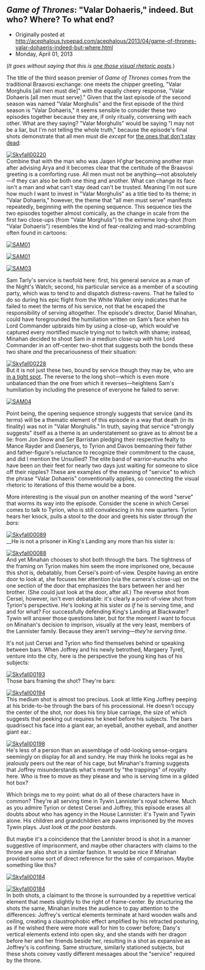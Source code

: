 ## <em>Game of Thrones</em>: "Valar Dohaeris," indeed. But who? Where? To what end?

 * Originally posted at http://acephalous.typepad.com/acephalous/2013/04/game-of-thrones-valar-dohaeris-indeed-but-where.html
 * Monday, April 01, 2013



(_It goes without saying that this is [one those visual rhetoric posts](http://acephalous.typepad.com/acephalous/2012/02/scott-eric-kaufmans-visual-rhetoric-compendium-as-of-11282011.html)._)

The title of the third season premier of _Game of Thrones_ comes from the traditional Braavosi exchange: one meets the chipper greeting, "Valar Morghulis [all men must die]" with the equally cheery response, "Valar Dohaeris [all men must serve]." Given that the last episode of the second season was named "Valar Morghulis" and the first episode of the third season is "Valar Dohaeris," it seems sensible to consider these two episodes together because they are, if only ritually, conversing with each other. What are they saying? "Valar Morghulis" would be saying "I may not be a liar, but I'm not telling the whole truth," because the episode's final shots demonstrate that all men must die _except_ for [the ones that don't stay dead](http://gameofthrones.wikia.com/wiki/Wights):

[![Skyfall00220](http://acephalous.typepad.com/.a/6a00d8341c2df453ef017ee9e7a61d970d-500wi "Skyfall00220")](http://acephalous.typepad.com/.a/6a00d8341c2df453ef017ee9e7a61d970d-popup)  
Combine that with the man who was Jaqen H'ghar becoming another man after advising Arya and it becomes clear that the certitude of the Braavosi greeting is a comforting ruse. All men must not be anything—not absolutely—if they can also be both one thing and another. What can change its face isn't a man and what can't stay dead can't be trusted. Meaning I'm not sure how much I want to invest in "Valar Morghulis" as a title tied to its theme; in "Valar Dohaeris," however, the theme that "all men must serve" manifests repeatedly, beginning with the opening sequence. This sequence ties the two episodes together almost comically, as the change in scale from the first two close-ups (from "Valar Morghulis") to the extreme long-shot (from "Valar Dohaeris") resembles the kind of fear-realizing and mad-scrambling often found in cartoons:

[![SAM01](http://acephalous.typepad.com/.a/6a00d8341c2df453ef017c38448f6c970b-500wi "SAM01")](http://acephalous.typepad.com/.a/6a00d8341c2df453ef017ee9e7d792970d-popup)

[![SAM01](http://acephalous.typepad.com/.a/6a00d8341c2df453ef017ee9e7d792970d-500wi "SAM01")](http://acephalous.typepad.com/.a/6a00d8341c2df453ef017ee9e898d2970d-popup)

[![SAM03](http://acephalous.typepad.com/.a/6a00d8341c2df453ef017ee9e898d2970d-500wi "SAM03")](http://acephalous.typepad.com/.a/6a00d8341c2df453ef017ee9e898d2970d-popup)

Sam Tarly's service is twofold here: first, his general service as a man of the Night's Watch; second, his particular service as a member of a scouting party, which was to tend to and dispatch distress-ravens. That he failed to do so during his epic flight from the White Walker only indicates that he failed to meet the terms of his service, not that he escaped the responsibility of serving altogether. The episode's director, Daniel Minahan, could have foregrounded the humiliation written on Sam's face when his Lord Commander upbraids him by using a close-up, which would've captured every mortified muscle trying not to twitch with shame; instead, Minahan decided to shoot Sam in a medium close-up _with_ his Lord Commander in an off-center two-shot that suggests both the bonds these two share _and_ the precariousness of their situation:

[![Skyfall00228](http://acephalous.typepad.com/.a/6a00d8341c2df453ef017c3844a64f970b-500wi "Skyfall00228")](http://acephalous.typepad.com/.a/6a00d8341c2df453ef017c3844a64f970b-popup)  
But it is not just these two, bound by service though they may be, who are [in a tight spot](http://youtu.be/9Dg6DpEAscU). The reverse to the long shot—which is even more unbalanced than the one from which it reverses—heightens Sam's humiliation by including the presence of everyone he failed to serve:

[![SAM04](http://acephalous.typepad.com/.a/6a00d8341c2df453ef017d4273e599970c-500wi "SAM04")](http://acephalous.typepad.com/.a/6a00d8341c2df453ef017d4273e599970c-popup)  

Point being, the opening sequence strongly suggests that service (and its terms) will be a thematic element of this episode in a way that death (in its finality) was not in "Valar Morghulis." In truth, saying that service "strongly suggests" itself as a theme is an understatement so grave as to almost be a lie: from Jon Snow and Ser Barristan pledging their respective fealty to Mance Rayder and Daenerys, to Tyrion and Davos bemoaning their father and father-figure's reluctance to recognize their commitment to the cause, and did I mention the Unsullied? The elite band of warrior-eunuchs who have been on their feet for nearly two days just waiting for someone to slice off their nipples? These are examples of the meaning of "service" to which the phrase "Valar Dohaeris" conventionally applies, so connecting the visual rhetoric to iterations of this theme would be a bore. 

More interesting is the visual pun on another meaning of the word "serve" that worms its way into the episode. Consider the scene in which Cersei comes to talk to Tyrion, who is still convalescing in his new quarters. Tyrion hears her knock, pulls a stool to the door and greets his sister _through the bars_:

[![Skyfall00089](http://acephalous.typepad.com/.a/6a00d8341c2df453ef017c3844da92970b-500wi "Skyfall00089")](http://acephalous.typepad.com/.a/6a00d8341c2df453ef017c3844da92970b-popup)  
__He is not a prisoner in King's Landing any more than his sister is:

[![Skyfall00088](http://acephalous.typepad.com/.a/6a00d8341c2df453ef017c3844dbfe970b-500wi "Skyfall00088")](http://acephalous.typepad.com/.a/6a00d8341c2df453ef017c3844dbfe970b-popup)  
And yet Minahan chooses to shot both through the bars. The tightness of the framing on Tyrion makes him seem the more imprisoned one, because this shot is, debatably, from Cersei's point-of-view. Despite having an entire door to look at, she focuses her attention (via the camera's close-up) on the one section of the door that emphasizes the bars between her and her brother. (She could just look at the door, after all.) The reverse shot from Cersei, however, isn't even debatable: it's clearly a point-of-view shot from Tyrion's perspective. He's looking at his sister _as if_ he is serving time, and and for what? For successfully defending King's Landing at Blackwater? Tywin will answer those questions later, but for the moment I want to focus on Minahan's decision to imprison, visually at the very least, members of the Lannister family. Because they aren't serving—_they're serving time_. 

It's not just Cersei and Tyrion who find themselves behind or speaking between bars. When Joffrey and his newly betrothed, Margaery Tyrell, venture into the city, here is the perspective the young king has of his subjects:

[![Skyfall00193](http://acephalous.typepad.com/.a/6a00d8341c2df453ef017c3844ed20970b-500wi "Skyfall00193")](http://acephalous.typepad.com/.a/6a00d8341c2df453ef017c3844ed20970b-popup)  
Those bars framing the shot? They're bars:

[![Skyfall00194](http://acephalous.typepad.com/.a/6a00d8341c2df453ef017d427418e2970c-500wi "Skyfall00194")](http://acephalous.typepad.com/.a/6a00d8341c2df453ef017d427418e2970c-popup)  
This medium shot is almost too precious. Look at little King Joffrey peeping at his bride-to-be through the bars of his processional. He doesn't occupy the center of the shot, nor does his tiny blue carriage, the size of which suggests that peeking out requires he kneel before his subjects. The bars quadrisect his face into a giant ear, an eyeball, another eyeball, and another giant ear.:

[![Skyfall00198](http://acephalous.typepad.com/.a/6a00d8341c2df453ef017ee9e853e0970d-500wi "Skyfall00198")](http://acephalous.typepad.com/.a/6a00d8341c2df453ef017ee9e853e0970d-popup)  
He's less of a person than an assemblage of odd-looking sense-organs 
seemingly on display for all and sundry. He may think he looks regal as 
he jealously peers out the rear of his cage, but Minahan's framing 
suggests that Joffrey misunderstands what's meant by "the trappings" of royalty here. 
Who is free to move as they please and who is serving time in a gilded 
hot box? 

Which brings me to my point: what do all of these characters have in common? They're all serving time in Tywin Lannister's royal scheme. Much as you admire Tyrion or detest Cersei and Joffrey, this episode erases all doubts about who has agency in the House Lannister: it's Tywin and Tywin alone. His children and grandchildren are pawns imprisoned by the moves Tywin plays. _Just look at the poor bastards_. 

But maybe it's a coincidence that the Lannister brood is shot in a manner suggestive of imprisonment, and maybe other characters with claims to the throne are also shot in a similar fashion. It would be nice if Minahan provided some sort of direct reference for the sake of comparison. Maybe something like this?

[![Skyfall00184](http://acephalous.typepad.com/.a/6a00d8341c2df453ef017c38450dd9970b-500wi "Skyfall00184")](http://acephalous.typepad.com/.a/6a00d8341c2df453ef017c38450dd9970b-popup)  

[![Skyfall00184](http://acephalous.typepad.com/.a/6a00d8341c2df453ef017ee9e864fa970d-500wi "Skyfall00184")](http://acephalous.typepad.com/.a/6a00d8341c2df453ef017ee9e864fa970d-popup)  
In both shots, a claimant to the throne is surrounded by a repetitive vertical element that meets slightly to the right of frame-center. By structuring the shots the same, Minahan invites the audience to pay attention to the differences: Joffrey's vertical elements terminate at hard wooden walls and ceiling, creating a claustrophobic effect amplified by his retracted posturing, as if he wished there were more wall for him to cower before; Dany's vertical elements extend into open sky, and she stands with her dragon before her and her friends beside her, resulting in a shot as expansive as Joffrey's is confining. Same structure, similarly stationed subjects, but these shots convey vastly different messages about the "service" required by the throne.

		
